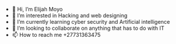 - 👋 Hi, I’m Elijah Moyo
- 👀 I’m interested in Hacking and web designing
- 🌱 I’m currently learning cyber security and Artificial intelligence 
- 💞️ I’m looking to collaborate on anything  that has to do with IT
- 📫 How to reach me +27731363475

<!---
elikingmoyo/elikingmoyo is a ✨ special ✨ repository because its `README.md` (this file) appears on your GitHub profile.
You can click the Preview link to take a look at your changes.
--->
